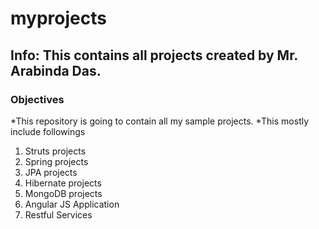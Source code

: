 # myprojects
## Info: This contains all projects created by Mr. Arabinda Das.
### Objectives
*This repository is going to contain all my sample projects.
*This mostly include followings

1. Struts projects
2. Spring projects
3. JPA projects
4. Hibernate projects
5. MongoDB projects
6. Angular JS Application
7. Restful Services
